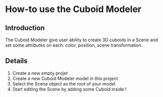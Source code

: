 # How-to use the Cuboid Modeler #

## Introduction ##

The Cuboid Modeler give user ability to create 3D cuboids in a Scene and set some attributes on each: color, position, scene transformation.


## Details ##

  1. Create a new empty projet
  1. Create a new Cuboid Modeler model in this project
  1. Select the Scene object as the root of your model
  1. Start editing the Scene by adding some Cuboid inside !